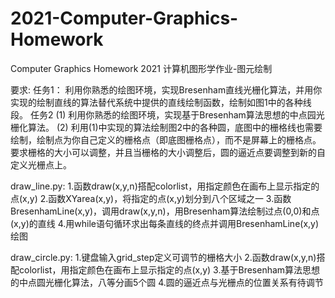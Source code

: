 # 2021-Computer-Graphics-Homework
Computer Graphics Homework 2021
计算机图形学作业-图元绘制

要求:
任务1：
利用你熟悉的绘图环境，实现Bresenham直线光栅化算法，并用你实现的绘制直线的算法替代系统中提供的直线绘制函数，绘制如图1中的各种线段。
任务2
(1)	利用你熟悉的绘图环境，实现基于Bresenham算法思想的中点园光栅化算法。
(2)	利用(1)中实现的算法绘制图2中的各种圆，底图中的栅格线也需要绘制，绘制点为你自己定义的栅格点（即底图栅格点），而不是屏幕上的栅格点。
要求栅格的大小可以调整，并且当栅格的大小调整后，圆的逼近点要调整到新的自定义光栅点上。


draw_line.py:
1.函数draw(x,y,n)搭配colorlist，用指定颜色在画布上显示指定的点(x,y)
2.函数XYarea(x,y)，将指定的点(x,y)划分到八个区域之一
3.函数BresenhamLine(x,y)，调用draw(x,y,n)，用Bresenham算法绘制过点(0,0)和点(x,y)的直线
4.用while语句循环求出每条直线的终点并调用BresenhamLine(x,y)绘图

draw_circle.py:
1.键盘输入grid_step定义可调节的栅格大小
2.函数draw(x,y,n)搭配colorlist，用指定颜色在画布上显示指定的点(x,y)
3.基于Bresenham算法思想的中点圆光栅化算法，八等分画5个圆
4.圆的逼近点与光栅点的位置关系有待调节
